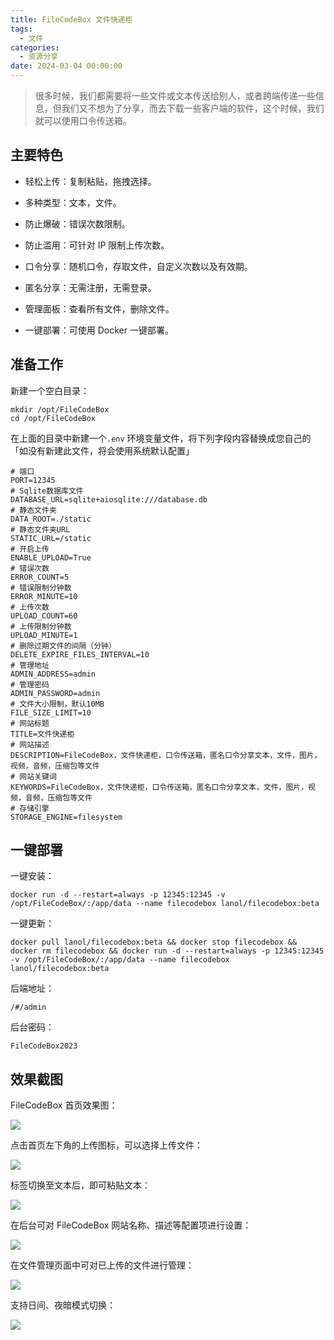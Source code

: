 ```yaml
---
title: FileCodeBox 文件快递柜
tags:
  - 文件
categories:
  - 资源分享
date: 2024-03-04 00:00:00
---
```


> 很多时候，我们都需要将一些文件或文本传送给别人，或者跨端传递一些信息，但我们又不想为了分享，而去下载一些客户端的软件，这个时候，我们就可以使用口令传送箱。

<!-- more -->

## 主要特色

* 轻松上传：复制粘贴，拖拽选择。

* 多种类型：文本，文件。

* 防止爆破：错误次数限制。

* 防止滥用：可针对 IP 限制上传次数。

* 口令分享：随机口令，存取文件，自定义次数以及有效期。

* 匿名分享：无需注册，无需登录。

* 管理面板：查看所有文件，删除文件。

* 一键部署：可使用 Docker 一键部署。

## 准备工作

新建一个空白目录：

```
mkdir /opt/FileCodeBox
cd /opt/FileCodeBox
```

在上面的目录中新建一个`.env` 环境变量文件，将下列字段内容替换成您自己的「如没有新建此文件，将会使用系统默认配置」

```
# 端口
PORT=12345
# Sqlite数据库文件
DATABASE_URL=sqlite+aiosqlite:///database.db
# 静态文件夹
DATA_ROOT=./static
# 静态文件夹URL
STATIC_URL=/static
# 开启上传
ENABLE_UPLOAD=True
# 错误次数
ERROR_COUNT=5
# 错误限制分钟数
ERROR_MINUTE=10
# 上传次数
UPLOAD_COUNT=60
# 上传限制分钟数
UPLOAD_MINUTE=1
# 删除过期文件的间隔（分钟）
DELETE_EXPIRE_FILES_INTERVAL=10
# 管理地址
ADMIN_ADDRESS=admin
# 管理密码
ADMIN_PASSWORD=admin
# 文件大小限制，默认10MB
FILE_SIZE_LIMIT=10
# 网站标题
TITLE=文件快递柜
# 网站描述
DESCRIPTION=FileCodeBox，文件快递柜，口令传送箱，匿名口令分享文本，文件，图片，视频，音频，压缩包等文件
# 网站关键词
KEYWORDS=FileCodeBox，文件快递柜，口令传送箱，匿名口令分享文本，文件，图片，视频，音频，压缩包等文件
# 存储引擎
STORAGE_ENGINE=filesystem
```

## 一键部署

一键安装：

```
docker run -d --restart=always -p 12345:12345 -v /opt/FileCodeBox/:/app/data --name filecodebox lanol/filecodebox:beta
```

一键更新：

```
docker pull lanol/filecodebox:beta && docker stop filecodebox && docker rm filecodebox && docker run -d --restart=always -p 12345:12345 -v /opt/FileCodeBox/:/app/data --name filecodebox lanol/filecodebox:beta
```

后端地址：

```
/#/admin
```

后台密码：

```
FileCodeBox2023
```

## 效果截图

FileCodeBox 首页效果图：

![](https://cdn.dusays.com/2024/03/683-1.jpg)

点击首页左下角的上传图标，可以选择上传文件：

![](https://cdn.dusays.com/2024/03/683-2.jpg)

标签切换至文本后，即可粘贴文本：

![](https://cdn.dusays.com/2024/03/683-3.jpg)

在后台可对 FileCodeBox 网站名称、描述等配置项进行设置：

![](https://cdn.dusays.com/2024/03/683-4.jpg)

在文件管理页面中可对已上传的文件进行管理：

![](https://cdn.dusays.com/2024/03/683-5.jpg)

支持日间、夜暗模式切换：

![](https://cdn.dusays.com/2024/03/683-6.jpg)